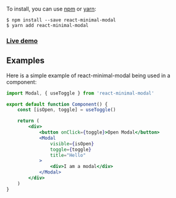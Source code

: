 To install, you can use [npm](https://npmjs.org/) or [yarn](https://yarnpkg.com):

    $ npm install --save react-minimal-modal
    $ yarn add react-minimal-modal

### [Live demo](https://react-minimal-modal.netlify.app)

## Examples

Here is a simple example of react-minimal-modal being used in a component:

```jsx
import Modal, { useToggle } from 'react-minimal-modal'

export default function Component() {
    const [isOpen, toggle] = useToggle()

    return (
        <div>
            <button onClick={toggle}>Open Modal</button>
            <Modal
                visible={isOpen}
                toggle={toggle}
                title="Hello"
            >
                <div>I am a modal</div>
            </Modal>
        </div>
    )
}
```